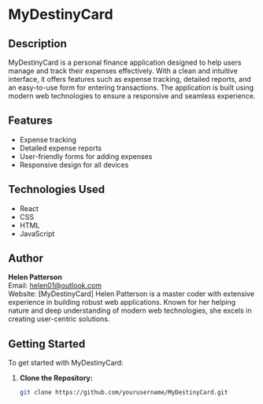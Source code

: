 # MyDestinyCard

## Description
MyDestinyCard is a personal finance application designed to help users manage and track their expenses effectively. With a clean and intuitive interface, it offers features such as expense tracking, detailed reports, and an easy-to-use form for entering transactions. The application is built using modern web technologies to ensure a responsive and seamless experience.

## Features
- Expense tracking
- Detailed expense reports
- User-friendly forms for adding expenses
- Responsive design for all devices

## Technologies Used
- React
- CSS
- HTML
- JavaScript

## Author
**Helen Patterson**  
Email: helen01@outlook.com  
Website: [MyDestinyCard]
Helen Patterson is a master coder with extensive experience in building robust web applications. Known for her helping nature and deep understanding of modern web technologies, she excels in creating user-centric solutions.

## Getting Started
To get started with MyDestinyCard:

1. **Clone the Repository:**
   ```bash
   git clone https://github.com/yourusername/MyDestinyCard.git
